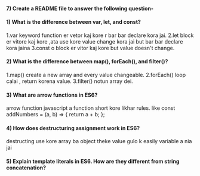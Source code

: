 
#### 7) Create a README file to answer the following question-


#### 1) What is the difference between var, let, and const?
 1.var keyword function er vetor kaj kore r bar bar declare kora jai.
 2.let block er vitore kaj kore ,ata use kore value change kora jai but bar bar declare kora jaina
 3.const o block er vitor kaj kore but value doesn't change.

#### 2) What is the difference between map(), forEach(), and filter()? 
1.map() create a new array and every value changeable.
2.forEach() loop calai , return korena value.
3.filter() notun array dei.



#### 3) What are arrow functions in ES6?
arrow function javascript a  function short kore likhar rules. like 
const addNumbers = (a, b) => {
  return a + b;
};

#### 4) How does destructuring assignment work in ES6?
destructing use kore array ba object theke value gulo k easily variable a nia jai

#### 5) Explain template literals in ES6. How are they different from string concatenation?

